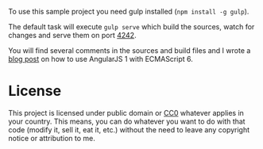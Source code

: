 To use this sample project you need gulp installed (`npm install -g gulp`).

The default task will execute `gulp serve` which build the sources, watch for changes
and serve them on port [4242](http://localhost:4242).

You will find several comments in the sources and build files and I wrote a
[blog post](https://www.timroes.de/2015/07/29/using-ecmascript-6-es6-with-angularjs-1-x/) on
how to use AngularJS 1 with ECMAScript 6.

License
=======

This project is licensed under public domain or [CC0](https://creativecommons.org/publicdomain/zero/1.0/)
whatever applies in your country. This means, you can do whatever you want to do with that code (modify it,
sell it, eat it, etc.) without the need to leave any copyright notice or attribution to me.
